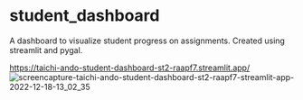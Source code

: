 # student_dashboard
A dashboard to visualize student progress on assignments.
Created using streamlit and pygal.

https://taichi-ando-student-dashboard-st2-raapf7.streamlit.app/
![screencapture-taichi-ando-student-dashboard-st2-raapf7-streamlit-app-2022-12-18-13_02_35](https://user-images.githubusercontent.com/70427875/208280705-4df3c8cb-7e2b-4a01-bc81-93f73e156ed9.png)
